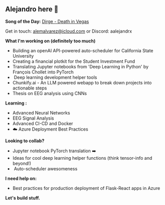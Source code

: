 ##  Alejandro here 👋

**Song of the Day:** [Dirge - Death in Vegas](https://open.spotify.com/track/015SmK4Fvjv13dVwtGoMC0?si=00628507103d4b3f)

Get in touch: alemalvarez@icloud.com or Discord: aalejandrx

**What I'm working on (definitely too much)**

*  Building an openAI API-powered auto-scheduler for California State University 
*   Creating a financial plotkit for the Student Investment Fund 
*  Translating Jupyter notebooks from 'Deep Learning in Python' by François Chollet into PyTorch 
* ️ Deep learning development helper tools 
*   Chunkify.ai - An LLM powered webapp to break down projects into actionable steps  
*   Thesis on EEG analysis using CNNs 

**Learning :**

*  Advanced Neural Networks 
*  EEG Signal Analysis 
*  Advanced CI-CD and Docker 
* ☁️ Azure Deployment Best Practices  

**Looking to collab?**  

*  Jupyter notebook PyTorch translation ➡️ 
*   Ideas for cool deep learning helper functions (think tensor-info and beyond!)
* ️ Auto-scheduler awesomeness ️

**I need help on:**

*  Best practices for production deployment of Flask-React apps in Azure  

**Let's build stuff.** 


<!--
**alemalvarez/alemalvarez** is a ✨ _special_ ✨ repository because its `README.md` (this file) appears on your GitHub profile.

Here are some ideas to get you started:

- 🔭 I’m currently working on ...
- 🌱 I’m currently learning ...
- 👯 I’m looking to collaborate on ...
- 🤔 I’m looking for help with ...
- 💬 Ask me about ...
- 📫 How to reach me: ...
- 😄 Pronouns: ...
- ⚡ Fun fact: ...
-->
